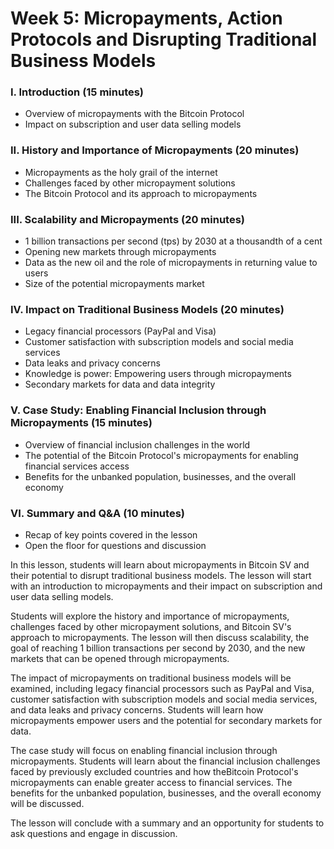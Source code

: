 # Week 5: Micropayments, Action Protocols and Disrupting Traditional Business Models

### I. Introduction (15 minutes)

* Overview of micropayments with the Bitcoin Protocol
* Impact on subscription and user data selling models&#x20;

### II. History and Importance of Micropayments (20 minutes)&#x20;

* Micropayments as the holy grail of the internet&#x20;
* Challenges faced by other micropayment solutions&#x20;
* The Bitcoin Protocol and its approach to micropayments&#x20;

### III. Scalability and Micropayments (20 minutes)&#x20;

* 1 billion transactions per second (tps) by 2030 at a thousandth of a cent&#x20;
* Opening new markets through micropayments&#x20;
* Data as the new oil and the role of micropayments in returning value to users&#x20;
* Size of the potential micropayments market&#x20;

### IV. Impact on Traditional Business Models (20 minutes)&#x20;

* Legacy financial processors (PayPal and Visa)&#x20;
* Customer satisfaction with subscription models and social media services&#x20;
* Data leaks and privacy concerns&#x20;
* Knowledge is power: Empowering users through micropayments&#x20;
* Secondary markets for data and data integrity&#x20;

### &#x20;V. Case Study: Enabling Financial Inclusion through Micropayments (15 minutes)&#x20;

* Overview of financial inclusion challenges in the world&#x20;
* The potential of the Bitcoin Protocol's micropayments for enabling financial services access&#x20;
* Benefits for the unbanked population, businesses, and the overall economy&#x20;

### &#x20; VI. Summary and Q\&A (10 minutes)&#x20;

* Recap of key points covered in the lesson&#x20;
* Open the floor for questions and discussion&#x20;

&#x20;&#x20;

In this lesson, students will learn about micropayments in Bitcoin SV and their potential to disrupt traditional business models. The lesson will start with an introduction to micropayments and their impact on subscription and user data selling models.&#x20;

Students will explore the history and importance of micropayments, challenges faced by other micropayment solutions, and Bitcoin SV's approach to micropayments. The lesson will then discuss scalability, the goal of reaching 1 billion transactions per second by 2030, and the new markets that can be opened through micropayments.&#x20;

The impact of micropayments on traditional business models will be examined, including legacy financial processors such as PayPal and Visa, customer satisfaction with subscription models and social media services, and data leaks and privacy concerns. Students will learn how micropayments empower users and the potential for secondary markets for data.&#x20;

The case study will focus on enabling financial inclusion through micropayments. Students will learn about the financial inclusion challenges faced by previously excluded countries and how theBitcoin Protocol's micropayments can enable greater access to financial services. The benefits for the unbanked population, businesses, and the overall economy will be discussed.&#x20;

The lesson will conclude with a summary and an opportunity for students to ask questions and engage in discussion.&#x20;
